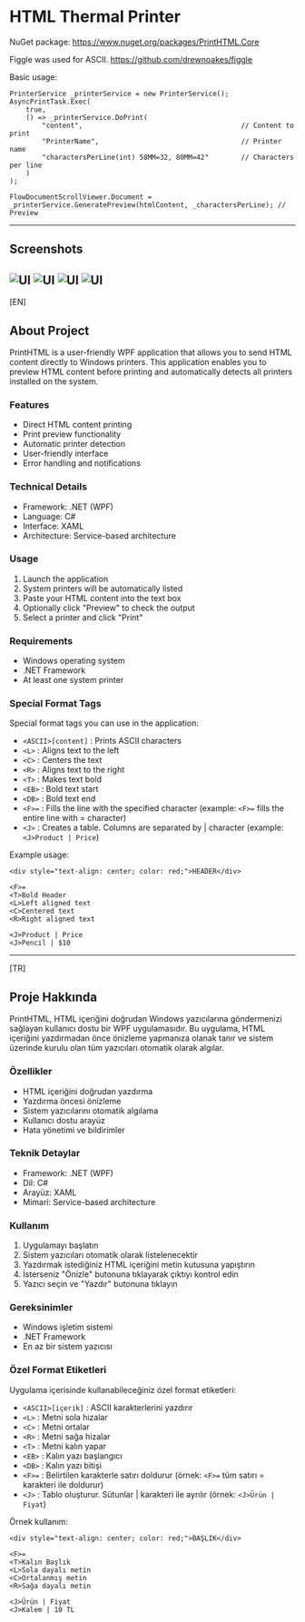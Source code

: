 # HTML Thermal Printer

NuGet package:
https://www.nuget.org/packages/PrintHTML.Core

Figgle was used for ASCII. https://github.com/drewnoakes/figgle

Basic usage:
```
PrinterService _printerService = new PrinterService();
AsyncPrintTask.Exec(
    true,
    () => _printerService.DoPrint(
        "content",                                       // Content to print
        "PrinterName",                                   // Printer name
        "charactersPerLine(int) 58MM=32, 80MM=42"        // Characters per line
    )
);

FlowDocumentScrollViewer.Document = _printerService.GeneratePreview(htmlContent, _charactersPerLine); // Preview

```
---

## Screenshots
![UI](Images/3.png)
![UI](Images/Main.png)
![UI](Images/4.png)
![UI](Images/2.png)
---
[EN]

## About Project
PrintHTML is a user-friendly WPF application that allows you to send HTML content directly to Windows printers. This application enables you to preview HTML content before printing and automatically detects all printers installed on the system.

### Features
- Direct HTML content printing
- Print preview functionality
- Automatic printer detection
- User-friendly interface
- Error handling and notifications

### Technical Details
- Framework: .NET (WPF)
- Language: C#
- Interface: XAML
- Architecture: Service-based architecture

### Usage
1. Launch the application
2. System printers will be automatically listed
3. Paste your HTML content into the text box
4. Optionally click "Preview" to check the output
5. Select a printer and click "Print"

### Requirements
- Windows operating system
- .NET Framework
- At least one system printer 

### Special Format Tags
Special format tags you can use in the application:

- `<ASCII>[content]` : Prints ASCII characters
- `<L>` : Aligns text to the left
- `<C>` : Centers the text
- `<R>` : Aligns text to the right
- `<T>` : Makes text bold
- `<EB>` : Bold text start
- `<DB>` : Bold text end
- `<F>=` : Fills the line with the specified character (example: `<F>=` fills the entire line with = character)
- `<J>` : Creates a table. Columns are separated by | character (example: `<J>Product | Price`)

Example usage:
```
<div style="text-align: center; color: red;">HEADER</div>

<F>=
<T>Bold Header
<L>Left aligned text
<C>Centered text
<R>Right aligned text

<J>Product | Price
<J>Pencil | $10 
```
---
[TR]

## Proje Hakkında
PrintHTML, HTML içeriğini doğrudan Windows yazıcılarına göndermenizi sağlayan kullanıcı dostu bir WPF uygulamasıdır. Bu uygulama, HTML içeriğini yazdırmadan önce önizleme yapmanıza olanak tanır ve sistem üzerinde kurulu olan tüm yazıcıları otomatik olarak algılar.

### Özellikler
- HTML içeriğini doğrudan yazdırma
- Yazdırma öncesi önizleme
- Sistem yazıcılarını otomatik algılama
- Kullanıcı dostu arayüz
- Hata yönetimi ve bildirimler

### Teknik Detaylar
- Framework: .NET (WPF)
- Dil: C#
- Arayüz: XAML
- Mimari: Service-based architecture

### Kullanım
1. Uygulamayı başlatın
2. Sistem yazıcıları otomatik olarak listelenecektir
3. Yazdırmak istediğiniz HTML içeriğini metin kutusuna yapıştırın
4. İsterseniz "Önizle" butonuna tıklayarak çıktıyı kontrol edin
5. Yazıcı seçin ve "Yazdır" butonuna tıklayın

### Gereksinimler
- Windows işletim sistemi
- .NET Framework
- En az bir sistem yazıcısı

### Özel Format Etiketleri
Uygulama içerisinde kullanabileceğiniz özel format etiketleri:

- `<ASCII>[içerik]` : ASCII karakterlerini yazdırır
- `<L>` : Metni sola hizalar
- `<C>` : Metni ortalar
- `<R>` : Metni sağa hizalar
- `<T>` : Metni kalın yapar
- `<EB>` : Kalın yazı başlangıcı
- `<DB>` : Kalın yazı bitişi
- `<F>=` : Belirtilen karakterle satırı doldurur (örnek: `<F>=` tüm satırı = karakteri ile doldurur)
- `<J>` : Tablo oluşturur. Sütunlar | karakteri ile ayrılır (örnek: `<J>Ürün | Fiyat`)

Örnek kullanım:
```
<div style="text-align: center; color: red;">BAŞLIK</div>

<F>=
<T>Kalın Başlık
<L>Sola dayalı metin
<C>Ortalanmış metin
<R>Sağa dayalı metin

<J>Ürün | Fiyat
<J>Kalem | 10 TL
```
